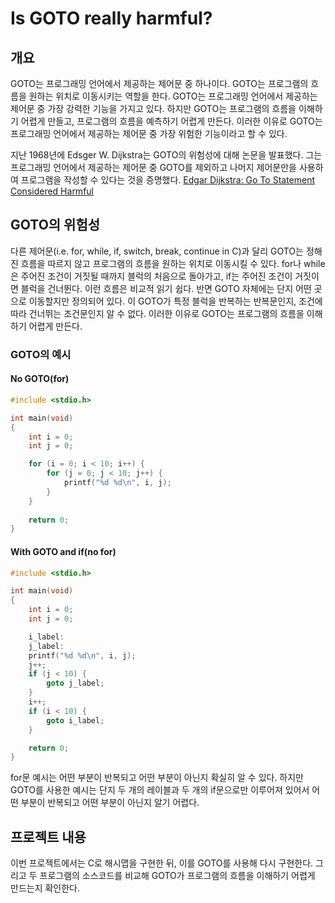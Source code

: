# Is GOTO really harmful?

## 개요

GOTO는 프로그래밍 언어에서 제공하는 제어문 중 하나이다. GOTO는 프로그램의 흐름을 원하는 위치로 이동시키는 역할을 한다. GOTO는 프로그래밍 언어에서 제공하는 제어문 중 가장 강력한 기능을 가지고 있다. 하지만 GOTO는 프로그램의 흐름을 이해하기 어렵게 만들고, 프로그램의 흐름을 예측하기 어렵게 만든다. 이러한 이유로 GOTO는 프로그래밍 언어에서 제공하는 제어문 중 가장 위험한 기능이라고 할 수 있다.

지난 1968년에 Edsger W. Dijkstra는 GOTO의 위험성에 대해 논문을 발표했다. 그는 프로그래밍 언어에서 제공하는 제어문 중 GOTO를 제외하고 나머지 제어문만을 사용하여 프로그램을 작성할 수 있다는 것을 증명했다. [Edgar Dijkstra: Go To Statement Considered Harmful](https://homepages.cwi.nl/~storm/teaching/reader/Dijkstra68.pdf)


## GOTO의 위험성

다른 제어문(i.e. for, while, if, switch, break, continue in C)과 달리 GOTO는 정해진 흐름을 따르지 않고 프로그램의 흐름을 원하는 위치로 이동시킬 수 있다. for나 while은 주어진 조건이 거짓될 때까지 블럭의 처음으로 돌아가고, if는 주어진 조건이 거짓이면 블럭을 건너뛴다. 이런 흐름은 비교적 읽기 쉽다. 반면 GOTO 자체에는 단지 어떤 곳으로 이동할지만 정의되어 있다. 이 GOTO가 특정 블럭을 반복하는 반복문인지, 조건에 따라 건너뛰는 조건문인지 알 수 없다. 이러한 이유로 GOTO는 프로그램의 흐름을 이해하기 어렵게 만든다. 

### GOTO의 예시

#### No GOTO(for)

```c
#include <stdio.h>

int main(void)
{
    int i = 0;
    int j = 0;

    for (i = 0; i < 10; i++) {
        for (j = 0; j < 10; j++) {
            printf("%d %d\n", i, j);
        }
    }
    
    return 0;
}
```


#### With GOTO and if(no for)

```c
#include <stdio.h>

int main(void)
{
    int i = 0;
    int j = 0;

    i_label:
    j_label:
    printf("%d %d\n", i, j);
    j++;
    if (j < 10) {
        goto j_label;
    }
    i++;
    if (i < 10) {
        goto i_label;
    }

    return 0;
}
```

for문 예시는 어떤 부분이 반복되고 어떤 부분이 아닌지 확실히 알 수 있다. 하지만 GOTO를 사용한 예시는 단지 두 개의 레이블과 두 개의 if문으로만 이루어져 있어서 어떤 부분이 반복되고 어떤 부분이 아닌지 알기 어렵다. 


## 프로젝트 내용

이번 프로젝트에서는 C로 해시맵을 구현한 뒤, 이를 GOTO를 사용해 다시 구현한다. 그리고 두 프로그램의 소스코드를 비교해 GOTO가 프로그램의 흐름을 이해하기 어렵게 만드는지 확인한다.